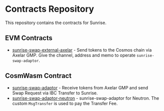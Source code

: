 # Contracts Repository

This repository contains the contracts for Sunrise.

## EVM Contracts

- [sunrise-swap-external-axelar](./evm/outpost-sunrise-swap-external-axelar) - Send tokens to the Cosmos chain via Axelar GMP. Give the channel, address and memo to operate `sunrise-swap-adaptor`.

## CosmWasm Contract

- [sunrise-swap-adaptor](./cosmwasm/contracts/sunrise-swap-adapter) - Receive tokens from Axelar GMP and send Swap Request via IBC Transfer to Sunrise.
- [sunrise-swap-adaptor-neutron](./cosmwasm/contracts/sunrise-swap-adapter-neutron) - sunrise-swap-adaptor for Neutron. The custom `MsgTransfer` is used to pay the Transfer Fee.
